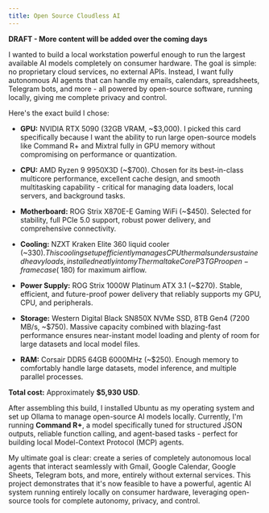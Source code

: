 ```yaml
---
title: Open Source Cloudless AI
---
```


**DRAFT - More content will be added over the coming days**

I wanted to build a local workstation powerful enough to run the largest available AI models completely on consumer hardware. The goal is simple: no proprietary cloud services, no external APIs. Instead, I want fully autonomous AI agents that can handle my emails, calendars, spreadsheets, Telegram bots, and more - all powered by open-source software, running locally, giving me complete privacy and control.

Here's the exact build I chose:

* **GPU:** NVIDIA RTX 5090 (32GB VRAM, ~$3,000).
  I picked this card specifically because I want the ability to run large open-source models like Command R+ and Mixtral fully in GPU memory without compromising on performance or quantization.

* **CPU:** AMD Ryzen 9 9950X3D (~$700).
  Chosen for its best-in-class multicore performance, excellent cache design, and smooth multitasking capability - critical for managing data loaders, local servers, and background tasks.

* **Motherboard:** ROG Strix X870E-E Gaming WiFi (~$450).
  Selected for stability, full PCIe 5.0 support, robust power delivery, and comprehensive connectivity.

* **Cooling:** NZXT Kraken Elite 360 liquid cooler (~$330).
  This cooling setup efficiently manages CPU thermals under sustained heavy loads, installed neatly into my Thermaltake Core P3 TG Pro open-frame case (~$180) for maximum airflow.

* **Power Supply:** ROG Strix 1000W Platinum ATX 3.1 (~$270).
  Stable, efficient, and future-proof power delivery that reliably supports my GPU, CPU, and peripherals.

* **Storage:** Western Digital Black SN850X NVMe SSD, 8TB Gen4 (7200 MB/s, ~$750).
  Massive capacity combined with blazing-fast performance ensures near-instant model loading and plenty of room for large datasets and local model files.

* **RAM:** Corsair DDR5 64GB 6000MHz (~$250).
  Enough memory to comfortably handle large datasets, model inference, and multiple parallel processes.

**Total cost:** Approximately **$5,930 USD**.

After assembling this build, I installed Ubuntu as my operating system and set up Ollama to manage open-source AI models locally. Currently, I'm running **Command R+**, a model specifically tuned for structured JSON outputs, reliable function calling, and agent-based tasks - perfect for building local Model-Context Protocol (MCP) agents.

My ultimate goal is clear: create a series of completely autonomous local agents that interact seamlessly with Gmail, Google Calendar, Google Sheets, Telegram bots, and more, entirely without external services. This project demonstrates that it's now feasible to have a powerful, agentic AI system running entirely locally on consumer hardware, leveraging open-source tools for complete autonomy, privacy, and control.